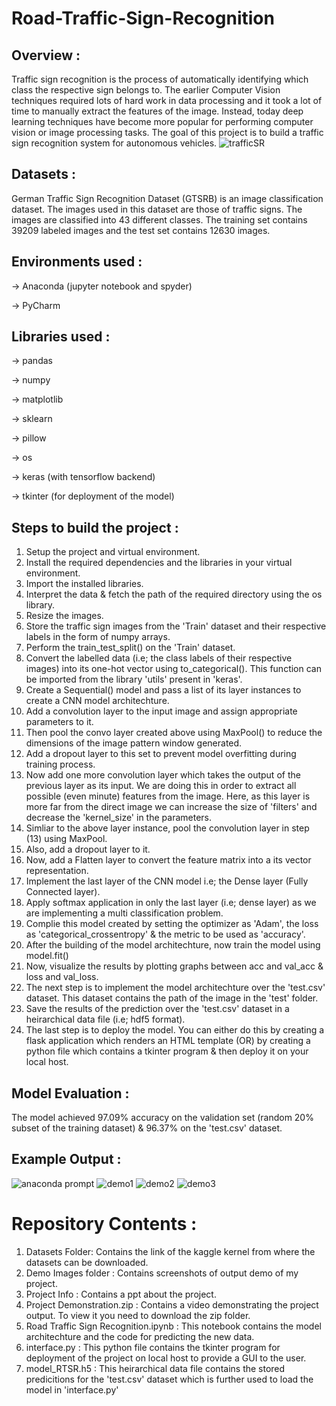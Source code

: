 # Road-Traffic-Sign-Recognition

## Overview :
Traffic sign recognition is the process of automatically identifying which class the respective sign belongs to. The earlier Computer Vision techniques required lots of hard work in data processing and it took a lot of time to manually extract the features of the image. Instead, today deep learning techniques have become more popular for performing computer vision or image processing tasks. The goal of this project is to build a traffic sign recognition system for autonomous vehicles.
![trafficSR](https://user-images.githubusercontent.com/55687431/86936099-2da20900-c15b-11ea-991a-508e9b86ecc1.jpg)



## Datasets :
German Traffic Sign Recognition Dataset (GTSRB) is an image classification dataset.
The images used in this dataset are those of traffic signs. The images are classified into 43 different classes. The training set contains 39209 labeled images and the test set contains 12630 images.


## Environments used :
-> Anaconda (jupyter notebook and spyder)

-> PyCharm


## Libraries used :
-> pandas

-> numpy

-> matplotlib

-> sklearn

-> pillow

-> os

-> keras (with tensorflow backend)

-> tkinter (for deployment of the model)


## Steps to build the project :
1) Setup the project and virtual environment.
2) Install the required dependencies and the libraries in your virtual environment.
3) Import the installed libraries.
4) Interpret the data & fetch the path of the required directory using the os library.
5) Resize the images.
6) Store the traffic sign images from the 'Train' dataset and their respective labels in the form of numpy arrays.
7) Perform the train_test_split() on the 'Train' dataset. 
8) Convert the labelled data (i.e; the class labels of their respective images) into its one-hot vector using to_categorical(). This function can be imported from the library 'utils' present in 'keras'.
9) Create a Sequential() model and pass a list of its layer instances to create a CNN model architechture.
10) Add a convolution layer to the input image and assign appropriate parameters to it.
11) Then pool the convo layer created above using MaxPool() to reduce the dimensions of the image pattern window generated.
12) Add a dropout layer to this set to prevent model overfitting during training process.
13) Now add one more convolution layer which takes the output of the previous layer as its input. We are doing this in order to extract all possible (even minute) features from the image. Here, as this layer is more far from the direct image we can increase the size of 'filters' and decrease the 'kernel_size' in the parameters.
14) Simliar to the above layer instance, pool the convolution layer in step (13) using MaxPool.
15) Also, add a dropout layer to it.
16) Now, add a Flatten layer to convert the feature matrix into a its vector representation.
17) Implement the last layer of the CNN model i.e; the Dense layer (Fully Connected layer).
18) Apply softmax application in only the last layer (i.e; dense layer) as we are implementing a multi classification problem.
19) Complie this model created by setting the optimizer as 'Adam', the loss as 'categorical_crossentropy' & the metric to be used as 'accuracy'.
20) After the building of the model architechture, now train the model using model.fit()
21) Now, visualize the results by plotting graphs between acc and val_acc & loss and val_loss.
22) The next step is to implement the model architechture over the 'test.csv' dataset. This dataset contains the path of the image in the 'test' folder.
23) Save the results of the prediction over the 'test.csv' dataset in a heirarchical data file (i.e; hdf5 format).
24) The last step is to deploy the model. You can either do this by creating a flask application which renders an HTML template (OR) by creating a python file which contains a tkinter program & then deploy it on your local host.


## Model Evaluation :
The model achieved 97.09% accuracy on the validation set (random 20% subset of the training dataset) & 96.37% on the 'test.csv' dataset.


## Example Output :
![anaconda prompt](https://user-images.githubusercontent.com/55687431/87024504-d782a380-c1f6-11ea-885b-f3a3f5d01807.JPG)
![demo1](https://user-images.githubusercontent.com/55687431/87024626-fed97080-c1f6-11ea-8354-3513150e9d81.JPG)
![demo2](https://user-images.githubusercontent.com/55687431/87024696-144e9a80-c1f7-11ea-8d81-bd6a96c300cb.JPG)
![demo3](https://user-images.githubusercontent.com/55687431/87024767-2cbeb500-c1f7-11ea-9a9c-7e11f2b14fb1.JPG)



# Repository Contents :
1) Datasets Folder: Contains the link of the kaggle kernel from where the datasets can be downloaded.
2) Demo Images folder : Contains screenshots of output demo of my project.
3) Project Info : Contains a ppt about the project.
4) Project Demonstration.zip : Contains a video demonstrating the project output. To view it you need to download the zip folder.
5) Road Traffic Sign Recognition.ipynb : This notebook contains the model architechture and the code for predicting the new data.
6) interface.py : This python file contains the tkinter program for deployment of the project on local host to provide a GUI to the user.
7) model_RTSR.h5 : This heirarchical data file contains the stored predicitions for the 'test.csv' dataset which is further used to load the model in 'interface.py'
